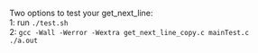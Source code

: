 Two options to test your get_next_line:  
1: run `./test.sh`  
2: `gcc -Wall -Werror -Wextra get_next_line_copy.c mainTest.c`  
	`./a.out`
	